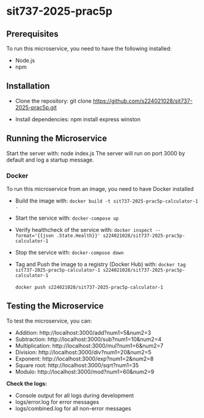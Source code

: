 # sit737-2025-prac5p

## Prerequisites
To run this microservice, you need to have the following installed:
- Node.js
- npm

## Installation
- Clone the repository:
git clone https://github.com/s224021028/sit737-2025-prac5p.git

- Install dependencies:
npm install express winston

## Running the Microservice
Start the server with:
node index.js
The server will run on port 3000 by default and log a startup message.

### Docker
To run this microservice from an image, you need to have Docker installed

- Build the image with:
```docker build -t sit737-2025-prac5p-calculator-1 .```

- Start the service with:
```docker-compose up```

- Verify healthcheck of the service with:
```docker inspect --format='{{json .State.Health}}' s224021028/sit737-2025-prac5p-calculator-1```

- Stop the service with:
```docker-compose down```

- Tag and Push the image to a registry (Docker Hub) with:
```docker tag sit737-2025-prac5p-calculator-1 s224021028/sit737-2025-prac5p-calculator-1```<br><br>
```docker push s224021028/sit737-2025-prac5p-calculator-1```

## Testing the Microservice
To test the microservice, you can:

- Addition: http://localhost:3000/add?num1=5&num2=3
- Subtraction: http://localhost:3000/sub?num1=10&num2=4
- Multiplication: http://localhost:3000/mul?num1=6&num2=7
- Division: http://localhost:3000/div?num1=20&num2=5
- Exponent: http://localhost:3000/exp?num1=2&num2=8
- Square root: http://localhost:3000/sqrt?num1=35
- Modulo: http://localhost:3000/mod?num1=60&num2=9

<b>Check the logs:</b>

- Console output for all logs during development
- logs/error.log for error messages
- logs/combined.log for all non-error messages
